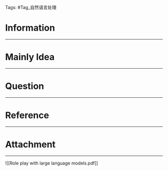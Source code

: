 Tags: #Tag_自然语言处理 
# Information
---


# Mainly Idea
---


# Question
---


# Reference
---


# Attachment
---
![[Role play with large language models.pdf]]
